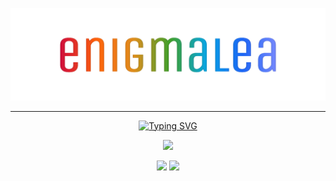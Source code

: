 <p align="center"><img src="https://raw.githubusercontent.com/enigmalea/enigmalea/main/images/enigmalea.svg" /></p>
<hr />
<p align="center"><a href="https://git.io/typing-svg"><img src="https://readme-typing-svg.demolab.com?font=Nova+Mono&size=15&duration=3000&color=209fb5&vCenter=true&multiline=true&random=false&width=500&height=95&lines=My+Code+Reviewer%3A+%3Claughs+at+a+joke+I+made%3E;Me+(to+myself)%3A+This+is+great.+I%E2%80%99m+going+to+get+a;good+grade+in+GitHub%2C+something+that+is+both+;normal+to+want+and+possible+to+achieve." alt="Typing SVG" /></a></p>
<p align="center"><img src="https://github-profile-trophy.vercel.app/?username=enigmalea&theme=dracula&column=5&no-bg=true&no-frame=true"></p>
<p align="center"><img src="https://github-readme-stats.vercel.app/api?username=enigmalea&show=reviews,prs_merged,prs_merged_percentage&show_icons=true&include_all_commits=true&theme=catppuccin_mocha" align="top" /> <img src="https://github-readme-stats.vercel.app/api/top-langs/?username=enigmalea&layout=compact&theme=catppuccin_mocha" align="top" /></p>